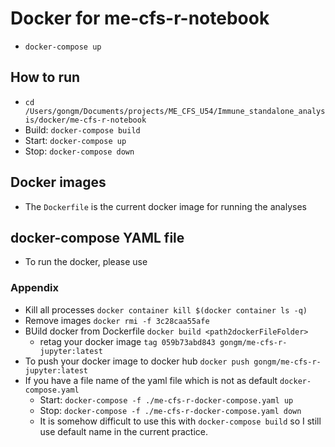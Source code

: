 # Docker for me-cfs-r-notebook
- `docker-compose up`

## How to run
- `cd /Users/gongm/Documents/projects/ME_CFS_U54/Immune_standalone_analysis/docker/me-cfs-r-notebook`
- Build: `docker-compose build`
- Start: `docker-compose up`
- Stop: `docker-compose down`


## Docker images
- The `Dockerfile` is the current docker image for running the analyses


## docker-compose YAML file
- To run the docker, please use 


### Appendix
- Kill all processes `docker container kill $(docker container ls -q)` 
- Remove images `docker rmi -f 3c28caa55afe`
- BUild docker from Dockerfile `docker build <path2dockerFileFolder>`
  - retag your docker image `tag 059b73abd843 gongm/me-cfs-r-jupyter:latest`
- To push your docker image to docker hub `docker push gongm/me-cfs-r-jupyter:latest`
- If you have a file name of the yaml file which is not as default `docker-compose.yaml`
  - Start: `docker-compose -f ./me-cfs-r-docker-compose.yaml up`
  - Stop: `docker-compose -f ./me-cfs-r-docker-compose.yaml down` 
  - It is somehow difficult to use this with `docker-compose build` so I still use default name in the current practice.